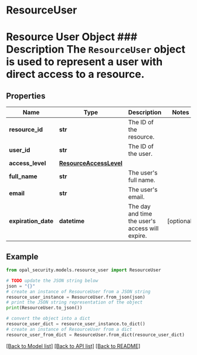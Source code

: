 # ResourceUser

# Resource User Object ### Description The `ResourceUser` object is used to represent a user with direct access to a resource.

## Properties

Name | Type | Description | Notes
------------ | ------------- | ------------- | -------------
**resource_id** | **str** | The ID of the resource. | 
**user_id** | **str** | The ID of the user. | 
**access_level** | [**ResourceAccessLevel**](ResourceAccessLevel.md) |  | 
**full_name** | **str** | The user&#39;s full name. | 
**email** | **str** | The user&#39;s email. | 
**expiration_date** | **datetime** | The day and time the user&#39;s access will expire. | [optional] 

## Example

```python
from opal_security.models.resource_user import ResourceUser

# TODO update the JSON string below
json = "{}"
# create an instance of ResourceUser from a JSON string
resource_user_instance = ResourceUser.from_json(json)
# print the JSON string representation of the object
print(ResourceUser.to_json())

# convert the object into a dict
resource_user_dict = resource_user_instance.to_dict()
# create an instance of ResourceUser from a dict
resource_user_from_dict = ResourceUser.from_dict(resource_user_dict)
```
[[Back to Model list]](../README.md#documentation-for-models) [[Back to API list]](../README.md#documentation-for-api-endpoints) [[Back to README]](../README.md)


